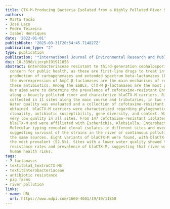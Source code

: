 ```yaml
---
title: CTX-M-Producing Bacteria Isolated from a Highly Polluted River System in Portugal
authors:
- Marta Tacão
- José Laço
- Pedro Teixeira
- Isabel Henriques
date: '2022-01-01'
publishDate: '2025-03-31T20:54:45.714827Z'
publication_type: "2"
type: publication
publication: '*International Journal of Environmental Research and Public Health*'
doi: 10.3390/ijerph191911858
abstract: Enterobacteriaceae resistant to third-generation cephalosporins are a great
  concern for public health, as these are first-line drugs to treat infections. The
  production of carbapenemases and extended spectrum beta-lactamases (ESBLs) and/or
  the overexpression of AmpC β-lactamases are the main mechanisms of resistance to
  these antibiotics. Among the ESBLs, CTX-M β-lactamases are the most prevalent worldwide.
  Our aims were to determine the prevalence of cefotaxime-resistant Enterobacteriaceae
  along a heavily polluted river and characterize blaCTX-M carriers. River water was
  collected in 11 sites along the main course and tributaries, in two sampling moments.
  Water quality was evaluated and a collection of cefotaxime-resistant isolates was
  obtained. blaCTX-M carriers were characterized regarding phylogenetic affiliation,
  clonality, antibiotic susceptibility, gene diversity, and context. Water presented
  very low quality in all sites. From 147 cefotaxime-resistant isolates, 46% carried
  blaCTX-M and were affiliated with Escherichia, Klebsiella, Enterobacter, and Citrobacter.
  Molecular typing revealed clonal isolates in different sites and over the two years,
  suggesting survival of the strains in the river or continuous pollution inputs from
  the same sources. Eight variants of blaCTX-M were found, with blaCTX-M-15 being
  the most prevalent (52.5%). Sites with a lower water quality showed the highest
  resistance rates and prevalence of blaCTX-M, suggesting that river water may embody
  human health risks.
tags:
- ?-lactamases
- textitbla$_textrmCTX-M$
- textitEnterobacteriaceae
- antibiotic resistance
- pig farms
- river pollution
links:
- name: URL
  url: https://www.mdpi.com/1660-4601/19/19/11858
---
```

